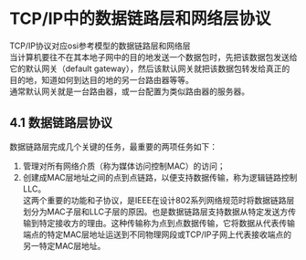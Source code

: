 # TCP/IP中的数据链路层和网络层协议
TCP/IP协议对应osi参考模型的数据链路层和网络层  
当计算机要往不在其本地子网中的目的地发送一个数据包时，先把该数据包发送给它的默认网关（default gateway），然后该默认网关就把该数据包转发给真正的目的地，知道如何到达目的地的另一台路由器等等。   
通常默认网关就是一台路由器，或一台配置为类似路由器的服务器。  
## 4.1 数据链路层协议
数据链路层完成几个关键的任务，最重要的两项任务如下：  
1. 管理对所有网络介质（称为媒体访问控制MAC）的访问；  
2. 创建成MAC层地址之间的点到点链路，以便支持数据传输，称为逻辑链路控制LLC。  
这两个重要的功能和子协议，是IEEE在设计802系列网络规范时将数据链路层划分为MAC子层和LLC子层的原因。也是数据链路层支持数据从特定发送方传输到特定接收方的理由。这种传输称为点到点数据传输，它将数据从代表传输端点的特定MAC层地址运送到不同物理网段或TCP/IP子网上代表接收端点的另一特定MAC层地址。